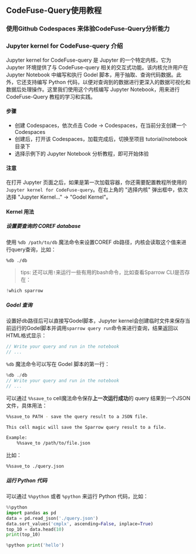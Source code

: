 ## CodeFuse-Query使用教程

### 使用Github Codespaces 来体验CodeFuse-Query分析能力

### Jupyter kernel for CodeFuse-query 介绍

Jupyter kernel for CodeFuse-query 是 Jupyter 的一个特定内核，它为 Jupyter 环境提供了与 CodeFuse-query 相关的交互式功能。该内核允许用户在 Jupyter Notebook 中编写和执行 Godel 脚本，用于抽取、查询代码数据。此外，它还支持编写 Python 代码，以便对查询到的数据进行更深入的数据可视化和数据后处理操作。这里我们使用这个内核编写 Jupyter Notebook，用来进行 CodeFuse-Query 教程的学习和实践。

#### 步骤

- 创建 Codespaces，依次点击 Code -> Codespaces，在当前分支创建一个 Codespaces
- 创建后，打开该 Codespaces，加载完成后，切换至项目 tutorial/notebook 目录下
- 选择示例下的 Jupyter Notebook 分析教程，即可开始体验

#### 注意

在打开 Jupyter 页面之后，如果是第一次加载容器，你还需要配置教程所使用的 `Jupyter kernel for CodeFuse-query`。在右上角的 "选择内核" 弹出框中，依次选择 "Jupyter Kernel..." -> "Godel Kernel"。

#### Kernel 用法
##### 设置要查询的 COREF database

使用 `%db /path/to/db` 魔法命令来设置COREF db路径，内核会读取这个值来进行query查询，比如：

```bash
%db ./db
```

> tips: 还可以用`!`来运行一些有用的bash命令，比如查看Sparrow CLI是否存在：

```rust
!which sparrow
```

##### Godel 查询

设置好db路径后可以直接写Godel脚本，Jupyter kernel会创建临时文件来保存当前运行的Godel脚本并调用`sparrow query run`命令来进行查询，结果返回以HTML格式显示：


```rust
// Write your query and run in the notebook
// ...
```


`%db` 魔法命令可以写在 Godel 脚本的第一行：


```rust
%db ./db
// Write your query and run in the notebook
// ...
```


可以通过 `%%save_to` cell魔法命令保存**上一次运行成功**的 query 结果到一个JSON文件，具体用法：
```bash
%%save_to PATH - save the query result to a JSON file.

This cell magic will save the Sparrow query result to a file.

Example:
    %%save_to /path/to/file.json
```

比如：
```bash
%%save_to ./query.json
```

##### 运行 Python 代码

可以通过 `%%python` 或者 `%python` 来运行 Python 代码，比如：

```python
%%python
import pandas as pd
data = pd.read_json('./query.json')
data.sort_values('cmplx', ascending=False, inplace=True)
top_10 = data.head(10)
print(top_10)
```

```python
%python print('hello')
```
